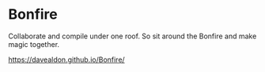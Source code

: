 # Bonfire
Collaborate and compile under one roof. So sit around the Bonfire and make magic together.

https://davealdon.github.io/Bonfire/
